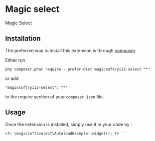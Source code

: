 Magic select
============
Magic Select

Installation
------------

The preferred way to install this extension is through [composer](http://getcomposer.org/download/).

Either run

```
php composer.phar require --prefer-dist magicsoft/yii2-select "*"
```

or add

```
"magicsoft/yii2-select": "*"
```

to the require section of your `composer.json` file.


Usage
-----

Once the extension is installed, simply use it in your code by  :

```php
<?= \magicsoft\select\AutoloadExample::widget(); ?>```